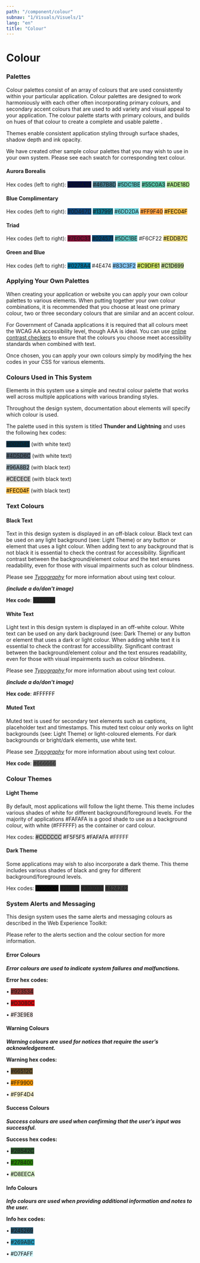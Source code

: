 ```yaml
---
path: "/component/colour"
subnav: "1/Visuals/Visuels/1"
lang: "en"
title: "Colour"
---
```


# Colour

### Palettes

Colour palettes consist of an array of colours that are used consistently within your particular application. Colour palettes are designed to work harmoniously with each other often incorporating primary colours, and secondary accent colours that are used to add variety and visual appeal to your application. The colour palette starts with primary colours, and builds on hues of that colour to create a complete and usable palette .

Themes enable consistent application styling through surface shades, shadow depth and ink opacity.

We have created other sample colour palettes that you may wish to use in your own system. Please see each swatch for corresponding text colour.

#### Aurora Borealis


Hex codes \(left to right\): <badge style="background-color: #000A3D">#000A3D</badge> <badge style="background-color: #467B8D">#467B8D</badge> <badge style="background-color: #5DC1BE">#5DC1BE</badge> <badge style="background-color: #55C0A3">#55C0A3</badge> <badge style="background-color: #ADE18D; color: black">#ADE18D</badge>

#### Blue Complimentary


Hex codes \(left to right\): <badge style="background-color: #0D467D">#0D467D</badge> <badge style="background-color: #137991">#137991</badge> <badge style="background-color: #6DD2DA">#6DD2DA</badge> <badge style="background-color: #FF9F40">#FF9F40</badge> <badge style="background-color: #FEC04F; color: black">#FEC04F</badge>

#### Triad

Hex codes \(left to right\): <badge style="background-color: #7E0C33">#7E0C33</badge> <badge style="background-color: #024571">#024571</badge> <badge style="background-color: #5DC1BE">#5DC1BE</badge> <badge style="background-color: #F6CF22F">#F6CF22</badge> <badge style="background-color: #EDDB7C; color: black">#EDDB7C</badge>

#### Green and Blue

Hex codes \(left to right\): <badge style="background-color: #0278A4">#0278A4</badge> <badge style="background-color: #4E474">#4E474</badge> <badge style="background-color: #83C3F2">#83C3F2</badge> <badge style="background-color: #C9DF61; color: black">#C9DF61</badge> <badge style="background-color: #C1D699; color: black">#C1D699</badge>

### Applying Your Own Palettes

When creating your application or website you can apply your own colour palettes to various elements. When putting together your own colour combinations, it is recommended that you choose at least one primary colour, two or three secondary colours that are similar and an accent colour.

For Government of Canada applications it is required that all colours meet the WCAG AA accessibility level, though AAA is ideal. You can use [online contrast checkers](https://webaim.org/resources/contrastchecker/) to ensure that the colours you choose meet accessibility standards when combined with text.

Once chosen, you can apply your own colours simply by modifying the hex codes in your CSS for various elements.


### Colours Used in This System

Elements in this system use a simple and neutral colour palette that works well across multiple applications with various branding styles.

Throughout the design system, documentation about elements will specify which colour is used.

The palette used in this system is titled **Thunder and Lightning** and uses the following hex codes:

<badge style="background-color: #002D42">#002D42</badge> \(with white text\)

<badge style="background-color: #4D5D6C">#4D5D6C</badge> \(with white text\)

<badge style="background-color: #96A8B2; color: black">#96A8B2</badge> \(with black text\)

<badge style="background-color: #CECECE; color: black">#CECECE</badge> \(with black text\)

<badge style="background-color: #FEC04F; color: black">#FEC04F</badge> \(with black text\)


### Text Colours


#### Black Text

Text in this design system is displayed in an off-black colour. Black text can be used on any light background \(see: Light Theme\) or any button or element that uses a light colour. When adding text to any background that is not black it is essential to check the contrast for accessibility. Significant contrast between the background/element colour and the text ensures readability, even for those with visual impairments such as colour blindness.

Please see [_Typography_](/typography.md) for more information about using text colour.

_**\(include a do/don't image\)**_

**Hex code**: <badge style="background-color: #252525">#252525</badge>

#### White Text

Light text in this design system is displayed in an off-white colour. White text can be used on any dark background \(see: Dark Theme\) or any button or element that uses a dark or light colour. When adding white text it is essential to check the contrast for accessibility. Significant contrast between the background/element colour and the text ensures readability, even for those with visual impairments such as colour blindness.

Please see [_Typography_ ](/typography.md)for more information about using text colour.

_**\(include a do/don't image\)**_

**Hex code**: <badge style="background-color: #FFFFFF; color: black">#FFFFFF</badge>

#### Muted Text

Muted text is used for secondary text elements such as captions, placeholder text and timestamps. This muted text colour only works on light backgrounds \(see: Light Theme\) or light-coloured elements. For dark backgrounds or bright/dark elements, use white text.

Please see [_Typography_](/typography.md) for more information about using text colour.

**Hex code**: <badge style="background-color: #666666">#666666</badge>

### Colour Themes

#### Light Theme

By default, most applications will follow the light theme. This theme includes various shades of white for different background/foreground levels. For the majority of applications #FAFAFA is a good shade to use as a background colour, with white (#FFFFFF) as the container or card colour.

Hex codes: <badge style="background-color: #CCCCCC; color: black">#CCCCCC</badge> <badge style="background-color: #F5F5F5; color: black">#F5F5F5</badge> <badge style="background-color: #FAFAFA; color: black">#FAFAFA</badge> <badge style="background-color: #FFFFF">#FFFFF</badge>


#### Dark Theme

Some applications may wish to also incorporate a dark theme. This theme includes various shades of black and grey for different background/foreground levels.

Hex codes: <badge style="background-color: #000000">#000000</badge> <badge style="background-color: #212121">#212121</badge> <badge style="background-color: #303030">#303030</badge> <badge style="background-color: #424242">#424242</badge>


### System Alerts and Messaging

This design system uses the same alerts and messaging colours as described in the Web Experience Toolkit:

Please refer to the alerts section and the colour section for more information.


#### Error Colours


_**Error colours are used to indicate system failures and malfunctions.**_

**Error hex codes:**  

•    <badge style="background-color: #923534">#923534</badge>

•    <badge style="background-color: #D3080C">#D3080C</badge>

•    <badge style="background-color: #F3E9E8; color: black">#F3E9E8</badge>


#### Warning Colours

_**Warning colours are used for notices that require the user’s acknowledgement.**_

**Warning hex codes:**  

•    <badge style="background-color: #66512C">#66512C</badge>

•    <badge style="background-color: #FF9900">#FF9900</badge>

•    <badge style="background-color: #F9F4D4; color: black">#F9F4D4</badge>

#### Success Colours

_**Success colours are used when confirming that the user’s input was successful.**_

**Success hex codes:**

•    <badge style="background-color: #2B542C">#2B542C</badge>

•    <badge style="background-color: #278400">#278400</badge>

•    <badge style="background-color: #D8EECA; color: black">#D8EECA</badge>

#### Info Colours

_**Info colours are used when providing additional information and notes to the user.**_

**Info hex codes:**  

•    <badge style="background-color: #245269">#245269</badge>

•    <badge style="background-color: #269ABC">#269ABC</badge>

•    <badge style="background-color: #D7FAFF; color: black">#D7FAFF</badge>
